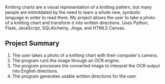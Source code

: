 Knitting charts are a visual representation of a knitting pattern, but many people are intimitdated by the need to learn a whole new, symbolic language in order to read them.  My project allows the user to take a photo of a knitting chart and transform it into written directions.  Uses Python, Flask, JavaScript, SQLAlchemy, Jinga, and HTML5 Canvas.


Project Summary
------------

1. The user takes a photo of a knitting chart with their computer's camera.
2. The program runs the image through an OCR engine.
3. The program processes the converted image to interpret the OCR output into English directions.
4. The program generates usable written directions for the user.

